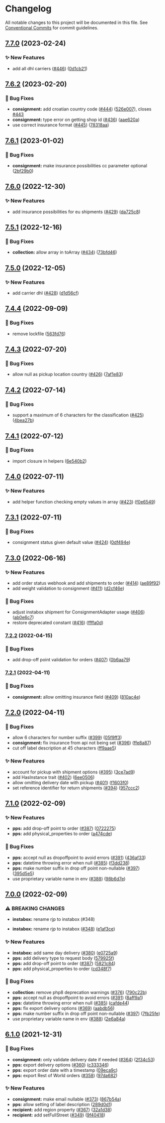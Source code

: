 # Changelog

All notable changes to this project will be documented in this file. See
[Conventional Commits](https://conventionalcommits.org) for commit guidelines.

## [7.7.0](https://github.com/myparcelnl/sdk/compare/v7.6.2...v7.7.0) (2023-02-24)


### :sparkles: New Features

* add all dhl carriers ([#446](https://github.com/myparcelnl/sdk/issues/446)) ([0d1cb21](https://github.com/myparcelnl/sdk/commit/0d1cb2127b971d7190c81140229abeb0e95e6f25))

## [7.6.2](https://github.com/myparcelnl/sdk/compare/v7.6.1...v7.6.2) (2023-02-20)


### :bug: Bug Fixes

* **consignment:** add croatian country code ([#444](https://github.com/myparcelnl/sdk/issues/444)) ([526e007](https://github.com/myparcelnl/sdk/commit/526e007532aa99375d8bad1b5a76661ba9c9da07)), closes [#443](https://github.com/myparcelnl/sdk/issues/443)
* **consignment:** type error on getting shop id ([#436](https://github.com/myparcelnl/sdk/issues/436)) ([aae620a](https://github.com/myparcelnl/sdk/commit/aae620a9ecbdde2deaf51ec850c9c3b1aaa48925))
* use correct insurance format ([#445](https://github.com/myparcelnl/sdk/issues/445)) ([78318aa](https://github.com/myparcelnl/sdk/commit/78318aa1404574fc93c89a250c6079e295e90317))

## [7.6.1](https://github.com/myparcelnl/sdk/compare/v7.6.0...v7.6.1) (2023-01-02)


### :bug: Bug Fixes

* **consignment:** make insurance possibilities cc parameter optional ([2bf29b0](https://github.com/myparcelnl/sdk/commit/2bf29b0435d8dc9d98faf4cf7d9ffa6f03ce76e4))

## [7.6.0](https://github.com/myparcelnl/sdk/compare/v7.5.1...v7.6.0) (2022-12-30)


### :sparkles: New Features

* add insurance possibilities for eu shipments ([#429](https://github.com/myparcelnl/sdk/issues/429)) ([da725c8](https://github.com/myparcelnl/sdk/commit/da725c8e66875b14fe9daff472bdafabbef68373))

## [7.5.1](https://github.com/myparcelnl/sdk/compare/v7.5.0...v7.5.1) (2022-12-16)


### :bug: Bug Fixes

* **collection:** allow array in toArray ([#434](https://github.com/myparcelnl/sdk/issues/434)) ([73bfd46](https://github.com/myparcelnl/sdk/commit/73bfd463f537ab7d547021cb96e01a50c0851743))

## [7.5.0](https://github.com/myparcelnl/sdk/compare/v7.4.4...v7.5.0) (2022-12-05)


### :sparkles: New Features

* add carrier dhl ([#428](https://github.com/myparcelnl/sdk/issues/428)) ([d1d56cf](https://github.com/myparcelnl/sdk/commit/d1d56cf96b7bcedf94a1d335749409773a6a8471))

## [7.4.4](https://github.com/myparcelnl/sdk/compare/v7.4.3...v7.4.4) (2022-09-09)


### :bug: Bug Fixes

* remove lockfile ([563fd76](https://github.com/myparcelnl/sdk/commit/563fd76201f41a60c11a63f26a7b3985c1f4ddba))

## [7.4.3](https://github.com/myparcelnl/sdk/compare/v7.4.2...v7.4.3) (2022-07-20)


### :bug: Bug Fixes

* allow null as pickup location country ([#426](https://github.com/myparcelnl/sdk/issues/426)) ([7af1e83](https://github.com/myparcelnl/sdk/commit/7af1e83081f28620064b38da13abaea5a632351d))

## [7.4.2](https://github.com/myparcelnl/sdk/compare/v7.4.1...v7.4.2) (2022-07-14)


### :bug: Bug Fixes

* support a maximum of 6 characters for the classification ([#425](https://github.com/myparcelnl/sdk/issues/425)) ([4bea27b](https://github.com/myparcelnl/sdk/commit/4bea27b36eb7d491095d5f11c99bb7be973b5c2d))

## [7.4.1](https://github.com/myparcelnl/sdk/compare/v7.4.0...v7.4.1) (2022-07-12)


### :bug: Bug Fixes

* import closure in helpers ([6e540b2](https://github.com/myparcelnl/sdk/commit/6e540b26b7cca5adb6de19aede67191a7c708914))

## [7.4.0](https://github.com/myparcelnl/sdk/compare/v7.3.1...v7.4.0) (2022-07-11)


### :sparkles: New Features

* add helper function checking empty values in array ([#423](https://github.com/myparcelnl/sdk/issues/423)) ([f0e6549](https://github.com/myparcelnl/sdk/commit/f0e65494daa40576745c42cdf301662365d781fc))

## [7.3.1](https://github.com/myparcelnl/sdk/compare/v7.3.0...v7.3.1) (2022-07-11)


### :bug: Bug Fixes

* consignment status given default value ([#424](https://github.com/myparcelnl/sdk/issues/424)) ([0df494e](https://github.com/myparcelnl/sdk/commit/0df494e358d3cf80b196e5a7d2ef687a7f7c705d))

## [7.3.0](https://github.com/myparcelnl/sdk/compare/v7.2.2...v7.3.0) (2022-06-16)


### :sparkles: New Features

* add order status webhook and add shipments to order ([#414](https://github.com/myparcelnl/sdk/issues/414)) ([ae89f92](https://github.com/myparcelnl/sdk/commit/ae89f92b4063b4f08da40b199c121732a38fce60))
* add weight validation to consignment ([#411](https://github.com/myparcelnl/sdk/issues/411)) ([d2cf46e](https://github.com/myparcelnl/sdk/commit/d2cf46eeb12d9d4d658ad61fd73e23d2041754f5))


### :bug: Bug Fixes

* adjust instabox shipment for ConsignmentAdapter usage ([#406](https://github.com/myparcelnl/sdk/issues/406)) ([ab0e6c7](https://github.com/myparcelnl/sdk/commit/ab0e6c756b5dd46958e476edc3619e138df56ac5))
* restore deprecated constant ([#416](https://github.com/myparcelnl/sdk/issues/416)) ([ffffa0d](https://github.com/myparcelnl/sdk/commit/ffffa0d2360809bf91f4bd9d2fb1669b9c37d71a))

### [7.2.2](https://github.com/myparcelnl/sdk/compare/v7.2.1...v7.2.2) (2022-04-15)


### :bug: Bug Fixes

* add drop-off point validation for orders ([#407](https://github.com/myparcelnl/sdk/issues/407)) ([0b6aa79](https://github.com/myparcelnl/sdk/commit/0b6aa7966d3f66d8de929c0ddebdda4c8f68a62f))

### [7.2.1](https://github.com/myparcelnl/sdk/compare/v7.2.0...v7.2.1) (2022-04-11)


### :bug: Bug Fixes

* **consignment:** allow omitting insurance field ([#409](https://github.com/myparcelnl/sdk/issues/409)) ([810ac4e](https://github.com/myparcelnl/sdk/commit/810ac4e46f82b8d8726a08d360b1f26fb7fad243))

## [7.2.0](https://github.com/myparcelnl/sdk/compare/v7.1.0...v7.2.0) (2022-04-11)


### :bug: Bug Fixes

* allow 6 characters for number suffix ([#399](https://github.com/myparcelnl/sdk/issues/399)) ([05f9ff3](https://github.com/myparcelnl/sdk/commit/05f9ff37dc578b81d03dfa9c6eb7339b143560f2))
* **consignment:** fix insurance from api not being set ([#396](https://github.com/myparcelnl/sdk/issues/396)) ([ffe8a87](https://github.com/myparcelnl/sdk/commit/ffe8a878ba77c63224bafe8b883a1cf163424c49))
* cut off label description at 45 characters ([ff9aae5](https://github.com/myparcelnl/sdk/commit/ff9aae53d7772b42f62319cffa9e1a7732632521))


### :sparkles: New Features

* account for pickup with shipment options ([#395](https://github.com/myparcelnl/sdk/issues/395)) ([3ce7ad9](https://github.com/myparcelnl/sdk/commit/3ce7ad9192383fa39b3e45deb25151b733e0ef43))
* add HasInstance trait ([#402](https://github.com/myparcelnl/sdk/issues/402)) ([6ee0506](https://github.com/myparcelnl/sdk/commit/6ee0506669db5031e0c3ab797e5645dfb302e4ba))
* allow omitting delivery date with pickup ([#401](https://github.com/myparcelnl/sdk/issues/401)) ([f1603f0](https://github.com/myparcelnl/sdk/commit/f1603f0f9fc0288b9c9d3cd9752d67f07b079995))
* set reference identifier for return shipments ([#394](https://github.com/myparcelnl/sdk/issues/394)) ([957ccc2](https://github.com/myparcelnl/sdk/commit/957ccc24a1b9aae9abea4b1c6af9401f1c9efb76))

## [7.1.0](https://github.com/myparcelnl/sdk/compare/v7.0.0...v7.1.0) (2022-02-09)


### :sparkles: New Features

* **pps:** add drop-off point to order ([#387](https://github.com/myparcelnl/sdk/issues/387)) ([0722275](https://github.com/myparcelnl/sdk/commit/0722275ea724584b680c68786f435f809332d6b2))
* **pps:** add physical_properties to order ([a474cde](https://github.com/myparcelnl/sdk/commit/a474cdef040a5a5d57ea171f24ec8c82fdd6b5f6))


### :bug: Bug Fixes

* **pps:** accept null as dropoffpoint to avoid errors ([#391](https://github.com/myparcelnl/sdk/issues/391)) ([436af33](https://github.com/myparcelnl/sdk/commit/436af33093734d118e9bbb4c8c625c44f860155f))
* **pps:** datetime throwing error when null ([#385](https://github.com/myparcelnl/sdk/issues/385)) ([f3dd238](https://github.com/myparcelnl/sdk/commit/f3dd2383f3b89213a840853cdca2506f0e874514))
* **pps:** make number suffix in drop off point non-nullable ([#397](https://github.com/myparcelnl/sdk/issues/397)) ([395d5e5](https://github.com/myparcelnl/sdk/commit/395d5e5cd0c0bea89cc0431ca2c32ae76347eea3))
* use proprietary variable name in env ([#388](https://github.com/myparcelnl/sdk/issues/388)) ([98b6d7e](https://github.com/myparcelnl/sdk/commit/98b6d7eda2a6be3de296a67c9b298365fcbcf101))

## [7.0.0](https://github.com/myparcelnl/sdk/compare/v6.1.0...v7.0.0) (2022-02-09)


### ⚠ BREAKING CHANGES

* **instabox:** rename rjp to instabox (#348)

* **instabox:** rename rjp to instabox ([#348](https://github.com/myparcelnl/sdk/issues/348)) ([e1af3ce](https://github.com/myparcelnl/sdk/commit/e1af3ce859398eaa8db8b387199c9258160fae87))


### :sparkles: New Features

* **instabox:** add same day delivery ([#380](https://github.com/myparcelnl/sdk/issues/380)) ([e0725a9](https://github.com/myparcelnl/sdk/commit/e0725a9128ce452417c19b8af489faaf575a7e5a))
* **pps:** add delivery type to request body ([579925f](https://github.com/myparcelnl/sdk/commit/579925fe46b7d06ee9bad8eb4f7315fa5574dfc3))
* **pps:** add drop-off point to order ([#387](https://github.com/myparcelnl/sdk/issues/387)) ([5821c84](https://github.com/myparcelnl/sdk/commit/5821c8416c9ff3a3a5661a30f2eea33acbbdda19))
* **pps:** add physical_properties to order ([cd348f7](https://github.com/myparcelnl/sdk/commit/cd348f761b7180cfd0dcc664eb671cd685da2283))


### :bug: Bug Fixes

* **collection:** remove php8 deprecation warnings ([#376](https://github.com/myparcelnl/sdk/issues/376)) ([790c22b](https://github.com/myparcelnl/sdk/commit/790c22bbb524bce19da0a623d9f5e38f3b2d9bb6))
* **pps:** accept null as dropoffpoint to avoid errors ([#391](https://github.com/myparcelnl/sdk/issues/391)) ([8aff9a1](https://github.com/myparcelnl/sdk/commit/8aff9a1bb197167b58872184a3f944785b95e953))
* **pps:** datetime throwing error when null ([#385](https://github.com/myparcelnl/sdk/issues/385)) ([cafde44](https://github.com/myparcelnl/sdk/commit/cafde44c0bf39f35252f20a857d71f77715eb562))
* **pps:** fix export delivery options ([#369](https://github.com/myparcelnl/sdk/issues/369)) ([aabdb56](https://github.com/myparcelnl/sdk/commit/aabdb5681aa897b22cbc99a64a3a0075bf909d36))
* **pps:** make number suffix in drop off point non-nullable ([#397](https://github.com/myparcelnl/sdk/issues/397)) ([7fb25fe](https://github.com/myparcelnl/sdk/commit/7fb25fed5a862f8be7ad66a871cd03962c434646))
* use proprietary variable name in env ([#388](https://github.com/myparcelnl/sdk/issues/388)) ([2e6a84a](https://github.com/myparcelnl/sdk/commit/2e6a84a66d0912aa0b94fb7525328f5207061851))

## [6.1.0](https://github.com/myparcelnl/sdk/compare/v6.0.0...v6.1.0) (2021-12-31)


### :bug: Bug Fixes

* **consignment:** only validate delivery date if needed ([#364](https://github.com/myparcelnl/sdk/issues/364)) ([2f34c53](https://github.com/myparcelnl/sdk/commit/2f34c53cfa2d7528321f55aadbdde9f516094416))
* **pps:** export delivery options ([#360](https://github.com/myparcelnl/sdk/issues/360)) ([c333346](https://github.com/myparcelnl/sdk/commit/c333346f2c3e59b7f0e08782dcd1974d11d6ca13))
* **pps:** export order date with a timestamp ([09eca9c](https://github.com/myparcelnl/sdk/commit/09eca9c668d5ce64fba30f61fde393e85b7fe331))
* **pps:** export Rest of World orders ([#358](https://github.com/myparcelnl/sdk/issues/358)) ([97da682](https://github.com/myparcelnl/sdk/commit/97da682f2b7528ba49b9edd6bb64307c3b49df6f))


### :sparkles: New Features

* **consignment:** make email nullable ([#373](https://github.com/myparcelnl/sdk/issues/373)) ([867b54a](https://github.com/myparcelnl/sdk/commit/867b54a69b8a8ad1d37357565af20174b4915725))
* **pps:** allow setting of label description ([289d0d1](https://github.com/myparcelnl/sdk/commit/289d0d1e830adf8d476b2aa1465dd156f2eca1fa))
* **recipient:** add region property ([#367](https://github.com/myparcelnl/sdk/issues/367)) ([32a1d38](https://github.com/myparcelnl/sdk/commit/32a1d38bbd8bce4798cf6e9682bb52922c380258))
* **recipient:** add setFullStreet ([#349](https://github.com/myparcelnl/sdk/issues/349)) ([9f40418](https://github.com/myparcelnl/sdk/commit/9f40418d2a52b8d7d984f06858c0e78d55c5fc0d))
